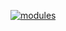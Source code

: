[![modules](https://skillicons.dev/icons?i=js,react,flutter,html,pug,ts,redux,dart,css,sass&perline=5)](https://skillicons.dev)
